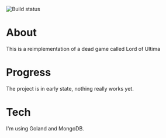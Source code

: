 ![Build status](https://travis-ci.org/joaopedrosgs/LordOfUltima.svg?branch=master)

# About
 This is a reimplementation of a dead game called Lord of Ultima
 
# Progress
The project is in early state, nothing really works yet.

# Tech
I'm using Goland and MongoDB.

